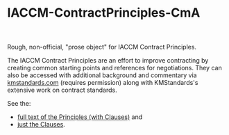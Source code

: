 # IACCM-ContractPrinciples-CmA<br><br>

Rough, non-official, "prose object" for IACCM Contract Principles. <br>

The IACCM Contract Principles are an effort to improve contracting by creating common starting points and references for negotiations.  They can also be accessed with additional background and commentary via <a href="http://www.kmstandards.com">kmstandards.com</a> (requires permission) along with KMStandards's extensive work on contract standards.<br>

See the: <ul><li><a href="http://source.commonaccord.org/index.php?action=doc&file=G/IACCM-ContractPrinciples-CmA/Principle/0.md">full text of the Principles (with Clauses)</a> and <li><a href="http://source.commonaccord.org/index.php?action=doc&file=G/IACCM-ContractPrinciples-CmA/Principle/0.md">just the Clauses</a>.</ul>


